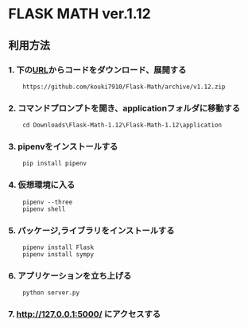 # FLASK MATH  ver.1.12

## 利用方法

### 1.  下の[URL](https://github.com/kouki7910/Flask-Math/archive/v1.12.zip)からコードをダウンロード、展開する
        https://github.com/kouki7910/Flask-Math/archive/v1.12.zip

### 2. コマンドプロンプトを開き、applicationフォルダに移動する
        cd Downloads\Flask-Math-1.12\Flask-Math-1.12\application

### 3. pipenvをインストールする
        pip install pipenv

### 4. 仮想環境に入る
        pipenv --three
        pipenv shell

### 5. パッケージ,ライブラリをインストールする
        pipenv install Flask
        pipenv install sympy

### 6. アプリケーションを立ち上げる
        python server.py

### 7.  http://127.0.0.1:5000/ にアクセスする
